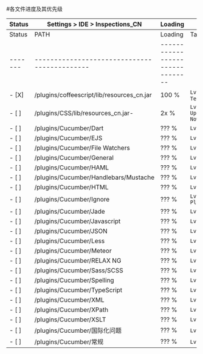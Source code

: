 #各文件进度及其优先级

| Status |       Settings > IDE > Inspections_CN     |Loading |     Tag     |
|------|---------------------------------------------|--------|-------------|
| Status|               PATH                         |Loading |        Tag              |
|-------|--------------------------------------------|--------------------------------|
|- [X] | /plugins/coffeescript/lib/resources_cn.jar  | 100 %  | `Lv.1` `over` `Temporary`   |
|- [ ] | /plugins/CSS/lib/resources_cn.jar-          |  2x %  | `Lv.1` `Update v2` `Now`  |
|- [ ] | /plugins/Cucumber/Dart                      | ??? %  | `Lv.2`       |
|- [ ] | /plugins/Cucumber/EJS                       | ??? %  | `Lv.3`       |
|- [ ] | /plugins/Cucumber/File Watchers             | ??? %  | `Lv.0`       |
|- [ ] | /plugins/Cucumber/General                   | ??? %  | `Lv.0`       |
|- [ ] | /plugins/Cucumber/HAML                      | ??? %  | `Lv.3`       |
|- [ ] | /plugins/Cucumber/Handlebars\/Mustache      | ??? %  | `Lv.3`       |
|- [ ] | /plugins/Cucumber/HTML                      | ??? %  | `Lv.1`       |
|- [ ] | /plugins/Cucumber/Ignore                    | ??? %  | `Lv.0` `Plugin` |
|- [ ] | /plugins/Cucumber/Jade                      | ??? %  | `Lv.2`       |
|- [ ] | /plugins/Cucumber/Javascript                | ??? %  | `Lv.3`       |
|- [ ] | /plugins/Cucumber/JSON                      | ??? %  | `Lv.1`       |  
|- [ ] | /plugins/Cucumber/Less                      | ??? %  | `Lv.1`       |
|- [ ] | /plugins/Cucumber/Meteor                    | ??? %  | `Lv.3`       |
|- [ ] | /plugins/Cucumber/RELAX NG                  | ??? %  | `Lv.3`       |
|- [ ] | /plugins/Cucumber/Sass\/SCSS                | ??? %  | `Lv.4`       |
|- [ ] | /plugins/Cucumber/Spelling                  | ??? %  | `Lv.3`       |
|- [ ] | /plugins/Cucumber/TypeScript                | ??? %  | `Lv.2`       |
|- [ ] | /plugins/Cucumber/XML                       | ??? %  | `Lv.2`       |
|- [ ] | /plugins/Cucumber/XPath                     | ??? %  | `Lv.3`       |
|- [ ] | /plugins/Cucumber/XSLT                      | ??? %  | `Lv.3`       |
|- [ ] | /plugins/Cucumber/国际化问题                 | ??? %  | `Lv.0` `over`|
|- [ ] | /plugins/Cucumber/常规                       | ??? %  | `Lv.0` `50%` |